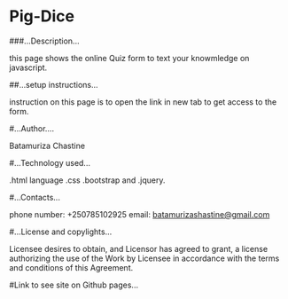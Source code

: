 # Pig-Dice

###...Description...

this page shows the online Quiz form to text your knowmledge on javascript.

##...setup instructions...

instruction on this page is to open the link in new tab to get access to the form.

#...Author....

Batamuriza Chastine

#...Technology used... 

.html language 
.css 
.bootstrap and 
.jquery.

#...Contacts... 

phone number: +250785102925 
email: batamurizashastine@gmail.com

#...License and copylights...

Licensee desires to obtain, and Licensor has agreed to grant, a license authorizing the use of the Work by Licensee in accordance with the terms and conditions of this Agreement.

#Link to see site on Github pages... 